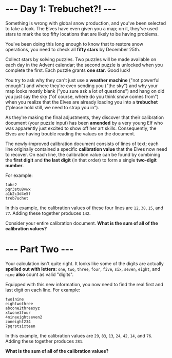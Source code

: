 # --- Day 1: Trebuchet?! ---
Something is wrong with global snow production, and you've been selected to take a look. The Elves have even given you a map; on it, they've used stars to mark the top fifty locations that are likely to be having problems.

You've been doing this long enough to know that to restore snow operations, you need to check all **fifty stars** by December 25th.

Collect stars by solving puzzles. Two puzzles will be made available on each day in the Advent calendar; the second puzzle is unlocked when you complete the first. Each puzzle grants **one star**. Good luck!

You try to ask why they can't just use a **weather machine** ("not powerful enough") and where they're even sending you ("the sky") and why your map looks mostly blank ("you sure ask a lot of questions") and hang on did you just say the sky ("of course, where do you think snow comes from") when you realize that the Elves are already loading you into a **trebuchet** ("please hold still, we need to strap you in").

As they're making the final adjustments, they discover that their calibration document (your puzzle input) has been **amended** by a very young Elf who was apparently just excited to show off her art skills. Consequently, the Elves are having trouble reading the values on the document.

The newly-improved calibration document consists of lines of text; each line originally contained a specific **calibration value** that the Elves now need to recover. On each line, the calibration value can be found by combining the **first digit** and **the last digit** (in that order) to form a single **two-digit number**.

For example:

```
1abc2
pqr3stu8vwx
a1b2c3d4e5f
treb7uchet
```

In this example, the calibration values of these four lines are `12`, `38`, `15`, and `77`. Adding these together produces `142`.

Consider your entire calibration document. **What is the sum of all of the calibration values?**

# --- Part Two ---
Your calculation isn't quite right. It looks like some of the digits are actually **spelled out with letters:** `one`, `two`, `three`, `four`, `five`, `six`, `seven`, `eight`, and `nine` **also** count as valid "digits".

Equipped with this new information, you now need to find the real first and last digit on each line. For example:

```
two1nine
eightwothree
abcone2threexyz
xtwone3four
4nineeightseven2
zoneight234
7pqrstsixteen
```

In this example, the calibration values are `29`, `83`, `13`, `24`, `42`, `14`, and `76`. Adding these together produces `281`.

**What is the sum of all of the calibration values?**